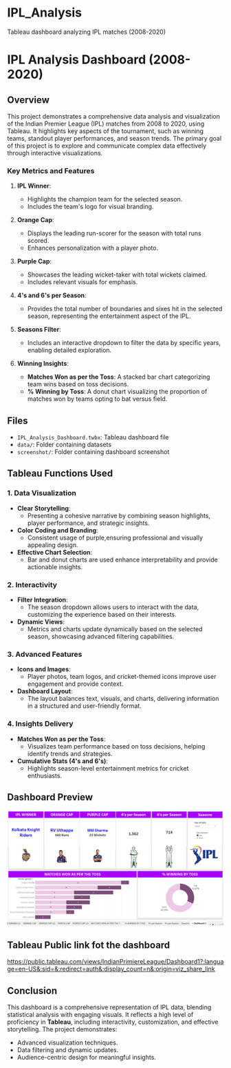 # IPL_Analysis
Tableau dashboard analyzing IPL matches (2008-2020)
# IPL Analysis Dashboard (2008-2020)

## Overview
This project demonstrates a comprehensive data analysis and visualization of the Indian Premier League (IPL) matches from 2008 to 2020, using Tableau. It highlights key aspects of the tournament, such as winning teams, standout player performances, and season trends. The primary goal of this project is to explore and communicate complex data effectively through interactive visualizations.

### Key Metrics and Features
1. **IPL Winner**:
   - Highlights the champion team for the selected season.
   - Includes the team's logo for visual branding.

2. **Orange Cap**:
   - Displays the leading run-scorer for the season with total runs scored.
   - Enhances personalization with a player photo.

3. **Purple Cap**:
   - Showcases the leading wicket-taker with total wickets claimed.
   - Includes relevant visuals for emphasis.

4. **4's and 6's per Season**:
   - Provides the total number of boundaries and sixes hit in the selected season, representing the entertainment aspect of the IPL.

5. **Seasons Filter**:
   - Includes an interactive dropdown to filter the data by specific years, enabling detailed exploration.

6. **Winning Insights**:
   - **Matches Won as per the Toss**: A stacked bar chart categorizing team wins based on toss decisions.
   - **% Winning by Toss**: A donut chart visualizing the proportion of matches won by teams opting to bat versus field.

## Files
- `IPL_Analysis_Dashboard.twbx`: Tableau dashboard file
- `data/`: Folder containing datasets
- `screenshot/`: Folder containing dashboard screenshot

## Tableau Functions Used
### 1. **Data Visualization**
- **Clear Storytelling**:
  - Presenting a cohesive narrative by combining season highlights, player performance, and strategic insights.
- **Color Coding and Branding**:
  - Consistent usage of purple,ensuring professional and visually appealing design.
- **Effective Chart Selection**:
  - Bar and donut charts are used enhance interpretability and provide actionable insights.

### 2. **Interactivity**
- **Filter Integration**:
  - The season dropdown allows users to interact with the data, customizing the experience based on their interests.
- **Dynamic Views**:
  - Metrics and charts update dynamically based on the selected season, showcasing advanced filtering capabilities.

### 3. **Advanced Features**
- **Icons and Images**:
  - Player photos, team logos, and cricket-themed icons improve user engagement and provide context.
- **Dashboard Layout**:
  - The layout balances text, visuals, and charts, delivering information in a structured and user-friendly format.

### 4. **Insights Delivery**
- **Matches Won as per the Toss**:
  - Visualizes team performance based on toss decisions, helping identify trends and strategies.
- **Cumulative Stats (4's and 6's)**:
  - Highlights season-level entertainment metrics for cricket enthusiasts.

## Dashboard Preview
![Dashboard Screenshot](screenshot/dashboard.png)

## Tableau Public link fot the dashboard
https://public.tableau.com/views/IndianPrimiereLeague/Dashboard1?:language=en-US&:sid=&:redirect=auth&:display_count=n&:origin=viz_share_link

## Conclusion
This dashboard is a comprehensive representation of IPL data, blending statistical analysis with engaging visuals. It reflects a high level of proficiency in **Tableau**, including interactivity, customization, and effective storytelling. The project demonstrates:
- Advanced visualization techniques.
- Data filtering and dynamic updates.
- Audience-centric design for meaningful insights.
